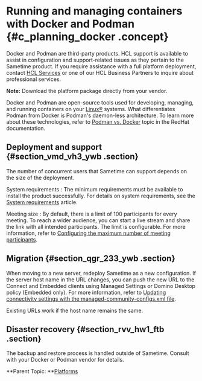 # Running and managing containers with Docker and Podman {#c_planning_docker .concept}

Docker and Podman are third-party products. HCL support is available to assist in configuration and support-related issues as they pertain to the Sametime product. If you require assistance with a full platform deployment, contact [HCL Services](https://www.hcltechsw.com/wps/portal/contact-us) or one of our HCL Business Partners to inquire about professional services.

**Note:** Download the platform package directly from your vendor.

Docker and Podman are open-source tools used for developing, managing, and running containers on your [Linux®](https://www.redhat.com/en/topics/linux/what-is-linux) systems. What differentiates Podman from Docker is Podman's daemon-less architecture. To learn more about these technologies, refer to [Podman vs. Docker](https://www.redhat.com/en/topics/containers/what-is-podman#podman-vs-docker) topic in the RedHat documentation.

## Deployment and support {#section_vmd_vh3_ywb .section}

The number of concurrent users that Sametime can support depends on the size of the deployment.

System requirements
:   The minimum requirements must be available to install the product successfully. For details on system requirements, see the [System requirements](https://support.hcltechsw.com/csm?id=kb_article&sysparm_article=KB0073898) article.

Meeting size
:   By default, there is a limit of 100 participants for every meeting. To reach a wider audience, you can start a live stream and share the link with all intended participants. The limit is configurable. For more information, refer to [Configuring the maximum number of meeting participants](meetings_configuring_max.md).

## Migration {#section_qgr_233_ywb .section}

When moving to a new server, redeploy Sametime as a new configuration. If the server host name in the URL changes, you can push the new URL to the Connect and Embedded clients using Managed Settings or Domino Desktop policy \(Embedded only\). For more information, refer to [Updating connectivity settings with the managed-community-configs.xml file](admin_st_mng_remotecomm.md).

Existing URLs work if the host name remains the same.

## Disaster recovery {#section_rvv_hw1_ftb .section}

The backup and restore process is handled outside of Sametime. Consult with your Docker or Podman vendor for details.

**Parent Topic: **[Platforms](c_planning_platforms.md)

